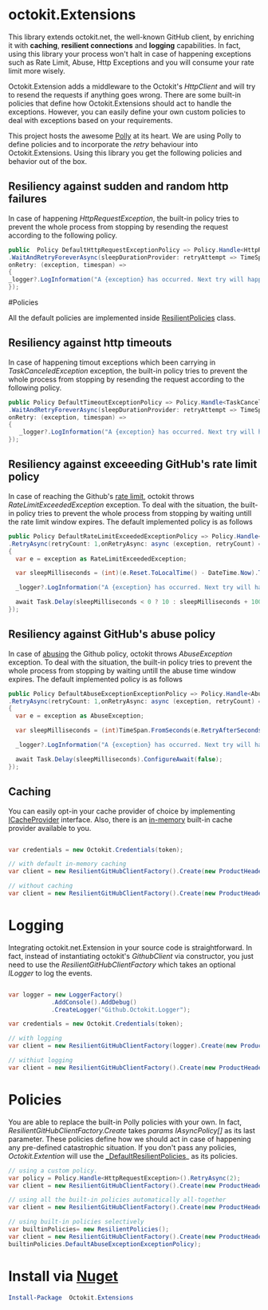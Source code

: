 # octokit.Extensions
This library extends octokit.net, the well-known GitHub client, by enriching it with **caching**, **resilient connections** and **logging** capabilities. In fact, using this library your process won't halt in case of happening exceptions such as Rate Limit, Abuse, Http Exceptions and you will consume your rate limit more wisely. 

Octokit.Extension adds a middleware to the Octokit's _HttpClient_ and will try to resend the requests if anything goes wrong. There are some built-in policies that define how Octokit.Extensions should act to handle the exceptions. However, you can easily define your own custom policies to deal with exceptions based on your requirements.

This project hosts the awesome [Polly](https://github.com/App-vNext/Polly) at its heart. We are using Polly to define policies and to incorporate the _retry_ behaviour into Octokit.Extensions. Using this library you get the following policies and behavior out of the box.

## Resiliency against sudden and random http failures
In case of happening _HttpRequestException_, the built-in policy tries to prevent the whole process from stopping by resending the request according to the following policy.

```C#
public  Policy DefaultHttpRequestExceptionPolicy => Policy.Handle<HttpRequestException>()
.WaitAndRetryForeverAsync(sleepDurationProvider: retryAttempt => TimeSpan.FromSeconds(Math.Pow(2, retryAttempt)),
onRetry: (exception, timespan) =>
{
_logger?.LogInformation("A {exception} has occurred. Next try will happen in {time} seconds","HttpRequestException",timespan.TotalSeconds);
});
```
#Policies

All the default policies are implemented inside [ResilientPolicies](https://github.com/mirsaeedi/octokit.net.extensions/blob/master/src/Octokit.Extensions/Resiliency/ResilientPolicies.cs) class. 

## Resiliency against http timeouts
In case of happening timout exceptions which been carrying in _TaskCanceledException_ exception, the built-in policy tries to prevent the whole process from stopping by resending the request according to the following policy.

```C#
public Policy DefaultTimeoutExceptionPolicy => Policy.Handle<TaskCanceledException>(ex => !ex.CancellationToken.IsCancellationRequested)
.WaitAndRetryForeverAsync(sleepDurationProvider: retryAttempt => TimeSpan.FromSeconds(Math.Pow(2, retryAttempt)),
onRetry: (exception, timespan) =>
{
   _logger?.LogInformation("A {exception} has occurred. Next try will happen in {time} seconds", "TaskCanceledException", timespan.TotalSeconds);
});
```
## Resiliency against exceeeding GitHub's rate limit policy
In case of reaching the Github's [rate limit](https://developer.github.com/v3/#rate-limiting), octokit throws _RateLimitExceededException_ exception. To deal with the situation, the built-in policy tries to prevent the whole process from stopping by waiting untill the rate limit window expires. The default implemented policy is as follows

```C#
public Policy DefaultRateLimitExceededExceptionPolicy => Policy.Handle<RateLimitExceededException>()
.RetryAsync(retryCount: 1,onRetryAsync: async (exception, retryCount) =>
{
  var e = exception as RateLimitExceededException;

  var sleepMilliseconds = (int)(e.Reset.ToLocalTime() - DateTime.Now).TotalMilliseconds;

  _logger?.LogInformation("A {exception} has occurred. Next try will happen in {time} seconds", "RateLimitExceededException", sleepMilliseconds/1000);

  await Task.Delay(sleepMilliseconds < 0 ? 10 : sleepMilliseconds + 1000).ConfigureAwait(false);
});
```
## Resiliency against GitHub's abuse policy
In case of [abusing](https://developer.github.com/v3/guides/best-practices-for-integrators/#dealing-with-abuse-rate-limits) the Github policy, octokit throws _AbuseException_ exception. To deal with the situation, the built-in policy tries to prevent the whole process from stopping by waiting untill the abuse time window expires. The default implemented policy is as follows

```C#
public Policy DefaultAbuseExceptionExceptionPolicy => Policy.Handle<AbuseException>()
.RetryAsync(retryCount: 1,onRetryAsync: async (exception, retryCount) =>
{
  var e = exception as AbuseException;

  var sleepMilliseconds = (int)TimeSpan.FromSeconds(e.RetryAfterSeconds.GetValueOrDefault(30)).TotalMilliseconds;

  _logger?.LogInformation("A {exception} has occurred. Next try will happen in {time} seconds", "AbuseException", sleepMilliseconds / 1000);

  await Task.Delay(sleepMilliseconds).ConfigureAwait(false);
});
```
## Caching

You can easily opt-in your cache provider of choice by implementing [ICacheProvider](https://github.com/mirsaeedi/octokit.net.extensions/blob/master/src/Octokit.Extensions/Caching/ICacheProvider.cs) interface. Also, there is an [in-memory](https://github.com/mirsaeedi/octokit.net.extensions/blob/master/src/Octokit.Extensions/Caching/InMemoryCacheProvider.cs) built-in cache provider available to you.


```C#

var credentials = new Octokit.Credentials(token);

// with default in-memory caching
var client = new ResilientGitHubClientFactory().Create(new ProductHeaderValue(agentName), credentials,new InMemoryCacheProvider());

// without caching
var client = new ResilientGitHubClientFactory().Create(new ProductHeaderValue(agentName), credentials);

```

# Logging

Integrating octokit.net.Extension in your source code is straightforward. In fact, instead of instantiating octokit's _GithubClient_ via constructor, you just need to use the _ResilientGitHubClientFactory_ which takes an optional _ILogger_ to log the events.

```C#

var logger = new LoggerFactory()
            .AddConsole().AddDebug()
            .CreateLogger("Github.Octokit.Logger");

var credentials = new Octokit.Credentials(token);

// with logging
var client = new ResilientGitHubClientFactory(logger).Create(new ProductHeaderValue(agentName), credentials);

// withiut logging
var client = new ResilientGitHubClientFactory().Create(new ProductHeaderValue(agentName), credentials);

```

# Policies

You are able to replace the built-in Polly policies with your own. In fact, _ResilientGitHubClientFactory.Create_ takes _params IAsyncPolicy[]_ as its last parameter. These policies define how we should act in case of happening any pre-defined catastrophic situation. If you don't pass any policies, _Octokit.Extention_ will use the [_DefaultResilientPolicies](https://github.com/mirsaeedi/octokit.net.extensions/blob/618e4e936c188c28d613e4b548924aa447635548/src/Octokit.Extensions/Resiliency/ResilientPolicies.cs#L65)_ as its policies.

```C#
// using a custom policy.
var policy = Policy.Handle<HttpRequestException>().RetryAsync(2);
var client = new ResilientGitHubClientFactory().Create(new ProductHeaderValue(agentName),policy);

// using all the built-in policies automatically all-together
var client = new ResilientGitHubClientFactory().Create(new ProductHeaderValue(agentName));

// using built-in policies selectively
var builtinPolicies= new ResilientPolicies();
var client = new ResilientGitHubClientFactory().Create(new ProductHeaderValue(agentName),builtinPolicies.DefaultRateLimitExceededExceptionPolicy,
builtinPolicies.DefaultAbuseExceptionExceptionPolicy);

```

# Install via [Nuget](https://www.nuget.org/packages/octokit.Extensions)

```powershell
Install-Package  Octokit.Extensions
```
